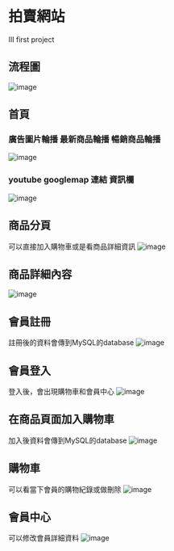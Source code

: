 # 拍賣網站
III first project
## 流程圖
![image](https://github.com/hles61701/shopping_web/blob/main/images/readme/PID.png)

## 首頁
### 廣告圖片輪播 最新商品輪播 暢銷商品輪播
![image](https://github.com/hles61701/shopping_web/blob/main/images/readme/demo002.png)
### youtube googlemap 連結 資訊欄
![image](https://github.com/hles61701/shopping_web/blob/main/images/readme/demo003.png)


## 商品分頁 
可以直接加入購物車或是看商品詳細資訊
![image](https://github.com/hles61701/shopping_web/blob/main/images/readme/demo004.png)
## 商品詳細內容
![image](https://github.com/hles61701/shopping_web/blob/main/images/readme/demo005.png)
## 會員註冊
註冊後的資料會傳到MySQL的database
![image](https://github.com/hles61701/shopping_web/blob/main/images/readme/demo006.png)

## 會員登入
登入後，會出現購物車和會員中心
![image](https://github.com/hles61701/shopping_web/blob/main/images/readme/demo007.png)

## 在商品頁面加入購物車
加入後資料會傳到MySQL的database
![image](https://github.com/hles61701/shopping_web/blob/main/images/readme/demo009.png)

## 購物車
可以看當下會員的購物紀錄或做刪除
![image](https://github.com/hles61701/shopping_web/blob/main/images/readme/demo010.png)

## 會員中心
可以修改會員詳細資料
![image](https://github.com/hles61701/shopping_web/blob/main/images/readme/demo01.png)

